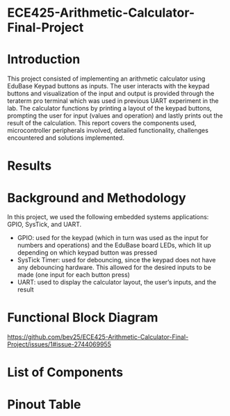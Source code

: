 # ECE425-Arithmetic-Calculator-Final-Project

# Introduction
This project consisted of implementing an arithmetic calculator using EduBase Keypad buttons as inputs. The user interacts with the keypad buttons and visualization of the input and output is provided through the teraterm pro terminal which was used in previous UART experiment in the lab. The calculator functions by printing a layout of the keypad buttons, prompting the user for input (values and operation) and lastly prints out the result of the calculation.  This report covers the components used, microcontroller peripherals involved, detailed functionality, challenges encountered and solutions implemented. 
# Results 

# Background and Methodology
In this project, we used the following embedded systems applications: GPIO, SysTick, and UART.
  - GPIO: used for the keypad (which in turn was used as the input for numbers and operations) and the EduBase board LEDs, which lit up depending on which keypad button was pressed
  - SysTick Timer: used for debouncing, since the keypad does not have any debouncing hardware. This allowed for the desired inputs to be made (one input for each button press)
  - UART: used to display the calculator layout, the user’s inputs, and the result

# Functional Block Diagram
https://github.com/bev25/ECE425-Arithmetic-Calculator-Final-Project/issues/1#issue-2744069955
# List of Components

# Pinout Table

